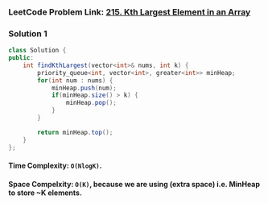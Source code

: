 ### LeetCode Problem Link: [215. Kth Largest Element in an Array](https://leetcode.com/problems/kth-largest-element-in-an-array/)

### Solution 1

```java
class Solution {
public:
    int findKthLargest(vector<int>& nums, int k) {
        priority_queue<int, vector<int>, greater<int>> minHeap;
        for(int num : nums) {
            minHeap.push(num);
            if(minHeap.size() > k) {
                minHeap.pop();
            }
        }

        return minHeap.top();
    }
};
```

#### Time Complexity: `O(NlogK)`.

#### Space Compelxity: `O(K)`, because we are using (extra space) i.e. MinHeap to store ~K elements.
